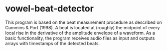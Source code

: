 # vowel-beat-detector
This program is based on the beat measurement procedure as described on Cummins &amp; Port (1998). A beat is located at (roughly) the midpoint of every local rise in the derivative of the amplitude envelope of a waveform. As a basic functionality, the program receives audio files as input and outputs arrays with timestamps of the detected beats. 
